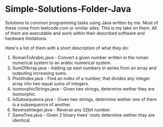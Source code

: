 # Simple-Solutions-Folder-Java

Solutions to common programming tasks using Java written by me.
Most of these come from leetcode.com or similar sites. This is my take on them.
All of them are executable and work within their described software and hardware limitations.

Here's a list of them with a short description of what they do:

1. RomanToArabic.java - Convert a given number written in the roman numerical system to an arabic numerical system.
2. SumOfArray.java - Adding up next numbers in series from an array and outputing increasing sums.
3. PivotIndex.java - Find an index of a number, that divides any integer array into two equal sums of integers.
4. IsomorphicStrings.java - Given two strings, determine wether they are Isomorphic.
5. IsSubsequence.java - Given two strings, determine wether one of them is a subsequence of another.
6. ReverseInteger.java - Reverse any 32bit number.
7. SameTree.java - Given 2 binary trees' roots determine wether they are identical.
